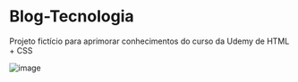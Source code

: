 # Blog-Tecnologia
Projeto fictício para aprimorar conhecimentos do curso da Udemy de HTML + CSS  

![image](https://user-images.githubusercontent.com/90053879/146602638-aad41c0d-7f39-46d8-808d-d9f313006f10.png)
